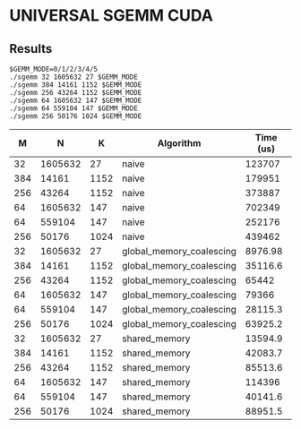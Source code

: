 # UNIVERSAL SGEMM CUDA

## Results

```
$GEMM_MODE=0/1/2/3/4/5
./sgemm 32 1605632 27 $GEMM_MODE
./sgemm 384 14161 1152 $GEMM_MODE
./sgemm 256 43264 1152 $GEMM_MODE
./sgemm 64 1605632 147 $GEMM_MODE
./sgemm 64 559104 147 $GEMM_MODE
./sgemm 256 50176 1024 $GEMM_MODE
```


| M | N | K    | Algorithm | Time (us) |
|---|---|---   |-----------|-----------|
|32|1605632|27 |naive|123707|
|384|14161|1152|naive|179951|
|256|43264|1152|naive|373887|
|64|1605632|147|naive|702349|
|64|559104|147 |naive|252176|
|256|50176|1024|naive|439462|
|32|1605632|27|global_memory_coalescing|8976.98|
|384|14161|1152|global_memory_coalescing|35116.6|
|256|43264|1152|global_memory_coalescing|65442|
|64|1605632|147|global_memory_coalescing|79366|
|64|559104|147|global_memory_coalescing|28115.3|
|256|50176|1024|global_memory_coalescing|63925.2|
|32|1605632|27|shared_memory|13594.9|
|384|14161|1152|shared_memory|42083.7|
|256|43264|1152|shared_memory|85513.6|
|64|1605632|147|shared_memory|114396|
|64|559104|147|shared_memory|40141.6|
|256|50176|1024|shared_memory|88951.5|